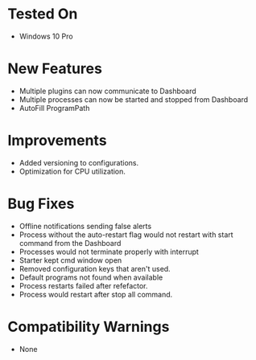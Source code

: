 # Tested On
* Windows 10 Pro

# New Features
* Multiple plugins can now communicate to Dashboard 
* Multiple processes can now be started and stopped from Dashboard
* AutoFill ProgramPath

# Improvements
* Added versioning to configurations.
* Optimization for CPU utilization.

# Bug Fixes
* Offline notifications sending false alerts
* Process without the auto-restart flag would not restart with start command from the Dashboard 
* Processes would not terminate properly with interrupt
* Starter kept cmd window open
* Removed configuration keys that aren't used.
* Default programs not found when available
* Process restarts failed after refefactor. 
* Process would restart after stop all command. 

# Compatibility Warnings
* None